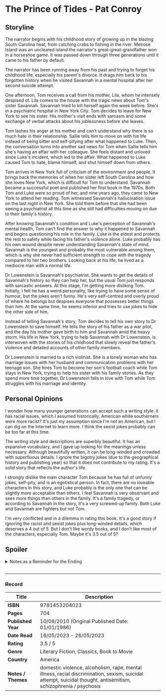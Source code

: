 # The Prince of Tides - Pat Conroy

## Storyline
The narrator begins with his childhood story of growing up in the blazing South Carolina heat, from catching crabs to fishing in the river. Melrose Island was an uncleared island the narrator's great-great-grandfather won in a horseshoe game. It was passed down through three generations until it came to his father by default. 

The narrator has been running away from his past and trying to forget his childhood life, especially his parent's divorce. It drags him back to his forgotten history when he visited Savannah in a mental hospital after her second suicide attempt. 

One afternoon, Tom receives a call from his mother, Lila, whom he intensely despised of. Lila comes to the house with the tragic news about Tom's sister Savannah. Savannah tried to kill herself again the week before. She's in a psychiatric hospital in New York City. Tom decides to leave for New York to see his sister. His mother's visit ends with sarcasm and some exchange of verbal attacks about his joblessness before she leaves.

Tom lashes his anger at his mother and can't understand why there is so much hate in their relationship. Sallie tells him to move on with his life instead of being bitter and self-pitying after what happened to Luke. Then, the conversation turns into another sad news for Tom when Sallie tells him she's having an affair with her colleague. She feels distant and unloved since Luke's incident, which led to the affair. What happened to Luke caused Tom to hate, blame himself, and shut himself down from others.

Tom arrives in New York full of criticism of the environment and people. It brings back the memories of when her sister left South Carolina and how she loves New York, which is difficult for Tom to understand. Savannah became a successful poet and published her first book in the 1970s. Both Tom and Luke were so proud of her, and nine years ago, they came to New York to attend her reading. Tom witnessed Savannah's hallucination issue on the last night in New York. She told them before that she had been seeing a psychiatrist all this time as she still had difficulties moving on due to their family's history.

After knowing Savannah's condition and Luke's perception of Savannah's mental health, Tom can't find the answer to why it happened to Savannah and begins questioning his role in the family. Luke is the eldest and protects the rest to safety while facing his father's violence alone. Luke probably has his own wound despite never understanding Savannah's state of mind. Savannah is the youngest and probably the most vulnerable among them, which is why she never had sufficient strength to cope with the tragedy compared to her two brothers. Looking back at his life, he lived as a mediocre man with a normal life. 

Dr Lowenstein is Savannah's psychiatrist. She wants to get the details of Savannah's history so they can help her, but the usual Tom just responds with sarcastic answers. At this stage, I'm getting more disliking Tom. Initially, I felt he has a weird personality, like trying to have some sense of humour, but the jokes aren't funny. He's very self-centred and overly proud of where he belongs but despises everyone that possesses better things than him. At the same time, he seems inferior and tries to use jokes to hide the other side of him.

Instead of telling Savannah's story, Tom decides to tell his own story to Dr Lowenstein to save himself. He tells the story of his father as a war pilot, and the day his mother gave birth to him and Savannah amid the heavy storm. His life in New York, trying to help Savannah with Dr Lowenstein, is interwoven with the stories of his childhood that slowly reveal the father's violence and detailed accounts of other family members. 

Dr Lowenstein is married to a rich violinist. She is a lonely woman who has marriage issues with her husband and communication problems with her teenage son. She hires Tom to become her son's football coach while Tom stays in New York, trying to help his sister with his family stories. As they spend more time together, Dr Lowenstein falls in love with Tom while Tom struggles with his marriage and identity.


## Personal Opinions
I wonder how many younger generations can accept such a writing style. It has racial issues, which I assumed historically, American white southerners were more racist? It's just my assumption since I'm not an American, but I can dig on the Internet to learn more. I think the sexist jokes probably can be too far at this time. 

The writing style and descriptions are superbly beautiful. It has an expansive vocabulary, and I gave up looking for the meanings unless necessary. Although beautifully written, it can be long-winded and crowded with superfluous details. I ignore the bigotry jokes (due to the geographical history and publishing year) so that it does not contribute to my rating. It's a solid story that reflects the author's life. 

I strongly dislike the main character Tom because he has full of unfunny jokes, self-pity, and is an egotistical person. In fact, there are no loveable characters in this story, and Luke probably is the only one that can be slightly more acceptable than others. I feel Savannah is very observant and sees more things than others in the family. It's a family tragedy, or according to Savannah in the story, it's a very screwed-up family. Both Luke and Savannah are fighters but not Tom.

I'm very conflicted and in a dilemma in rating this book. It's a good story if ignoring the racist and sexist jokes plus long-winded details, which deserves a 4 out of 5. But I don't like wordy books, and I don't like most of the characters, especially Tom. Maybe it's 3.5 out of 5?

## Spoiler
<details>
 <summary>Notes as a Reminder for the Ending</summary>
  
- During the summer of Tom's graduation year, three men escaped prison and headed for Florida. One of them is Otis Miller, who used to stalk them when they stayed with their grandmother.
  
- Three men came to their house and raped Tom, Savannah and their mother, Lila.
  
- Luke released their pet Caesar, a tiger, and the tiger attacked the three rapists. After the three men died in the house, the mother wanted to keep this a secret and stop Luke from calling the sheriff. She asked the boys to bury those bodies in the woods and wanted everyone to pretend nothing happened before. She and Savannah will clean the house before her husband, Henry, comes home. Lila didn't want to get help from anyone. She didn't want to be pitied and humiliated by others.
  
- Lila forced the children to promise not to tell anything to anyone about what happened that day or else she would cease being their mother.
  
- Three days later, Savannah cut her wrists for the first time. Before the rape, she experienced hallucinations, hearing voices and sometimes, missing certain parts of her memory. She never got the help that she needed.
  
- After Tom graduated, he married Sallie. Sallie furthered her studies in medical school while Tom became an English teacher and football coach. Luke went to join the Vietnam War. 
  
- Three weeks after their grandfather's funeral, Tom's father, Henry, came to him and told him that his mother had moved out and wanted a divorce. The father sobbed uncontrollably and denied that he ever abused his family. He maintained his innocence and didn't understand why his wife left him.
  
- Mrs Newbury died of cancer, and after a year of divorce, Tom's mother married Reese Newbury. The divorce rewarded her the Melrose Island. Reese Newbury is a landowner, and Colleton Town has been sold to the government for a plutonium plant.
  
- When the demolition crew came to Melrose Island, Luke fired shots, using Molotov cocktails to blow up the trucks and bulldozers and working alone to disrupt the development of the Colleton River Project. Luke was the last remaining citizen of the town, and he roamed the county by night. He became disillusioned and bombed bridges and railroads.
  
- While shrimping in Key West, Henry was involved with drug trafficking, received a 10-year sentence, and was fined ten thousand dollars.
  
- Tom and Savannah convinced Luke to surrender to an FBI agent who promised to offer him a deal with three to five years of jail. When Luke was on his way to Charleston Bridge, he stopped by the site where their old house used to be. He was killed by one of the ex-Green Berets who had been commissioned to hunt him down in Colleton County.
  
- The Prince of Tides is a poem by Savannah as a last farewell to Luke.
  
- Lowenstein has been preventing Tom from meeting Savannah for the sake of Savannah's mental health. Towards the end, Tom finally meets Savannah, and she returns to her apartment, trying to recover.
  
- Tom chooses to return to his family and forgives his wife. The colleague left her for other younger women.
  
- After a year, Tom's father is released from prison, and Tom's family and Savannah have a party welcoming him back.
  </details>
<br>

***
### Record
| Title | Description |
| -- | -- |
| **ISBN** | 9781453204023 |
| **Pages** | 704 |
| **Published Year** | 10/08/2010 (Original Published Date: 01/01/1986) |
| **Date Read** | 16/05/2023 - 26/05/2023 |
| **Rating** | 3.5 / 5 |
| **Genre** | Literary Fiction, Classics, Book to Movie |
| **Country** | America |
| **Notes / Themes** | domestic violence, alcoholism, rape, mental illness, racial discrimination, sexism, suicidal attempt, suicidal thought, antisemitism, schizophrenia / psychosis | 

